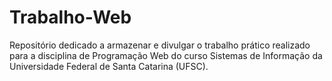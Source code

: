 # Trabalho-Web
Repositório dedicado a armazenar e divulgar o trabalho prático realizado para a disciplina de Programação Web do curso Sistemas de Informação da Universidade Federal de Santa Catarina (UFSC).
